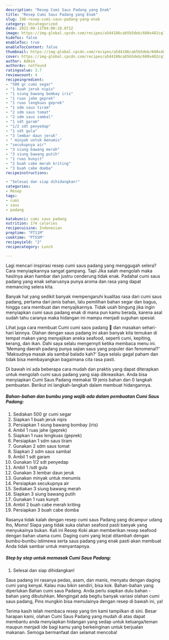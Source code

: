 ```yaml
---
description: "Resep Cumi Saus Padang yang Enak"
title: "Resep Cumi Saus Padang yang Enak"
slug: 198-resep-cumi-saus-padang-yang-enak
category: Uncategorized
date: 2022-09-11T04:00:18.071Z
image: https://img-global.cpcdn.com/recipes/a5d4186cab5b5deb/680x482cq70/cumi-saus-padang-foto-resep-utama.jpg
hideToc: false
enableToc: true
enableTocContent: false
thumbnail: https://img-global.cpcdn.com/recipes/a5d4186cab5b5deb/680x482cq70/cumi-saus-padang-foto-resep-utama.jpg
cover: https://img-global.cpcdn.com/recipes/a5d4186cab5b5deb/680x482cq70/cumi-saus-padang-foto-resep-utama.jpg
author: Admin
authorAv: notfound
ratingvalue: 3.7
reviewcount: 4
recipeingredient:
- "500 gr cumi segar"
- "1 buah jeruk nipis"
- "1 siung bawang bombay iris"
- "1 ruas jahe geprek"
- "1 ruas lengkuas geprek"
- "1 sdm saus tiram"
- "2 sdm saus tomat"
- "2 sdm saus sambal"
- "1 sdt garam"
- "1/2 sdt penyedap"
- "1 sdt gula"
- "3 lembar daun jeruk"
- " minyak untuk menumis"
- "secukupnya air"
- "3 siung bawang merah"
- "3 siung bawang putih"
- "1 ruas kunyit"
- "2 buah cabe merah kriting"
- "3 buah cabe domba"
recipeinstructions:

- "Selesai dan siap dihidangkan!"
categories:
- Resep
tags:
- cumi
- saus
- padang

katakunci: cumi saus padang 
nutrition: 174 calories
recipecuisine: Indonesian
preptime: "PT11M"
cooktime: "PT55M"
recipeyield: "2"
recipecategory: Lunch

---
```



Lagi mencari inspirasi resep cumi saus padang yang menggugah selera? Cara menyiapkannya sangat gampang. Tapi Jika salah mengolah maka hasilnya akan hambar dan justru cenderung tidak enak. Padahal cumi saus padang yang enak seharusnya punya aroma dan rasa yang dapat memancing selera kita.


Banyak hal yang sedikit banyak mempengaruhi kualitas rasa dari cumi saus padang, pertama dari jenis bahan, lalu pemilihan bahan segar dan bagus, hingga cara membuat dan menyajikannya. Tidak usah bingung jika ingin menyiapkan cumi saus padang enak di mana pun kamu berada, karena asal sudah tahu caranya maka hidangan ini mampu menjadi suguhan spesial.

Lihat juga cara membuat Cumi cumi saos padang 🦑 dan masakan sehari-hari lainnya. Olahan dengan saus padang ini akan banyak kita temukan di tempat makan yang menyajikan aneka seafood, seperti cumi, kepiting, kerang, dan ikan. Dahi saya selalu mengernyit ketika membaca menu ini. &#39;Memang daerah padang punya sajian saus yang populer dan fenomenal?&#39; &#39;Maksudnya masak ala sambal balado kah?&#39; Saya selalu gagal paham dan tidak bisa membayangkan bagaimana cita rasa pasti.


Di bawah ini ada beberapa cara mudah dan praktis yang dapat diterapkan untuk mengolah cumi saus padang yang siap dikreasikan. Anda bisa menyiapkan Cumi Saus Padang memakai 19 jenis bahan dan 0 langkah pembuatan. Berikut ini langkah-langkah dalam membuat hidangannya.

<!--inarticleads1-->

##### Bahan-bahan dan bumbu yang wajib ada dalam pembuatan Cumi Saus Padang:

1. Sediakan 500 gr cumi segar
1. Siapkan 1 buah jeruk nipis
1. Persiapkan 1 siung bawang bombay (iris)
1. Ambil 1 ruas jahe (geprek)
1. Siapkan 1 ruas lengkuas (geprek)
1. Persiapkan 1 sdm saus tiram
1. Gunakan 2 sdm saus tomat
1. Siapkan 2 sdm saus sambal
1. Ambil 1 sdt garam
1. Gunakan 1/2 sdt penyedap
1. Ambil 1 /sdt gula
1. Gunakan 3 lembar daun jeruk
1. Gunakan  minyak untuk menumis
1. Persiapkan secukupnya air
1. Sediakan 3 siung bawang merah
1. Siapkan 3 siung bawang putih
1. Gunakan 1 ruas kunyit
1. Ambil 2 buah cabe merah kriting
1. Persiapkan 3 buah cabe domba


Rasanya tidak kalah dengan resep cumi saus Padang yang dicampur udang lho, Moms! Siapa yang tidak suka olahan seafood pasti banyak yang menyukainya bukan. Kali ini Resep Koki akan memberikan resep seafood dengan bahan utama cumi. Daging cumi yang lezat ditambah dengan bumbu-bumbu istimewa serta saus padang yang enak pasti akan membuat Anda tidak sambar untuk menyantapnya. 

<!--inarticleads2-->

##### Step by step untuk memasak Cumi Saus Padang:


1. Selesai dan siap dihidangkan!

Saus padang ini rasanya pedas, asam, dan manis, menyatu dengan daging cumi yang kenyal. Kalau mau bikin sendiri, bisa kok. Bahan-bahan yang diperlukan Bahan cumi saus Padang. Anda perlu siapkan dulu bahan - bahan yang dibutuhkan. Mengingat ada begitu banyak variasi olahan cumi saus padang, Pins mungkin bisa memulainya dengan resep di bawah ini, ya! 

Terima kasih telah membaca resep yang tim kami tampilkan di sini. Besar harapan kami, olahan Cumi Saus Padang yang mudah di atas dapat membantu anda menyiapkan hidangan yang sedap untuk keluarga/teman maupun menjadi ide bagi kamu yang berkeinginan untuk berjualan makanan. Semoga bermanfaat dan selamat mencoba!
